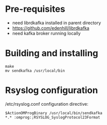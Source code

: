 # Pre-requisites

* need librdkafka installed in parent directory
 * https://github.com/edenhill/librdkafka
* need kafka broker running locally

# Building and installing

```
make
mv sendkafka /usr/local/bin
```

# Rsyslog configuration

/etc/rsyslog.conf configuration directive:

```
$ActionOMProgBinary /usr/local/bin/sendkafka
*.* :omprog:;RSYSLOG_SyslogProtocol23Format
```